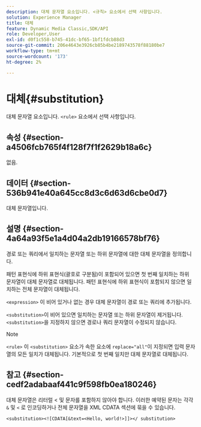 ```yaml
---
description: 대체 문자열 요소입니다. <규칙> 요소에서 선택 사항입니다.
solution: Experience Manager
title: 대체
feature: Dynamic Media Classic,SDK/API
role: Developer,User
exl-id: d0f1c558-b745-41dc-bf65-1bf1fdcb88d3
source-git-commit: 206e4643e3926cb85b4be2189743578f88180be7
workflow-type: tm+mt
source-wordcount: '173'
ht-degree: 2%

---
```


# 대체{#substitution}

대체 문자열 요소입니다. `<rule>` 요소에서 선택 사항입니다.

## 속성 {#section-a4506fcb765f4f128f7f1f2629b18a6c}

없음.

## 데이터 {#section-536b941e40a645cc8d3c6d63d6cbe0d7}

대체 문자열입니다.

## 설명 {#section-4a64a93f5e1a4d04a2db19166578bf76}

경로 또는 쿼리에서 일치하는 문자열 또는 하위 문자열에 대한 대체 문자열을 정의합니다.

패턴 표현식에 하위 표현식(괄호로 구분됨)이 포함되어 있으면 첫 번째 일치하는 하위 문자열이 대체 문자열로 대체됩니다. 패턴 표현식에 하위 표현식이 포함되지 않으면 일치하는 전체 문자열이 대체됩니다.

`<expression>` 이 비어 있거나 없는 경우 대체 문자열이 경로 또는 쿼리에 추가됩니다.

`<substitution>`이 비어 있으면 일치하는 문자열 또는 하위 문자열이 제거됩니다. `<substitution>`을 지정하지 않으면 경로나 쿼리 문자열이 수정되지 않습니다.

>[!NOTE]
>
>`<rule>` 이 `<substitution>` 요소가 속한 요소에 `replace="all"`이 지정되면 입력 문자열의 모든 일치가 대체됩니다. 기본적으로 첫 번째 일치만 대체 문자열로 대체됩니다.

## 참고 {#section-cedf2adabaaf441c9f598fb0ea180246}

대체 문자열은 리터럴 &lt; 및 문자를 포함하지 않아야 합니다. 이러한 예약된 문자는 각각 `&` 및 `<` 로 인코딩하거나 전체 문자열을 XML CDATA 섹션에 묶을 수 있습니다.

`<substitution><![CDATA[&text=<Hello, world!>]]></ substitution>`
